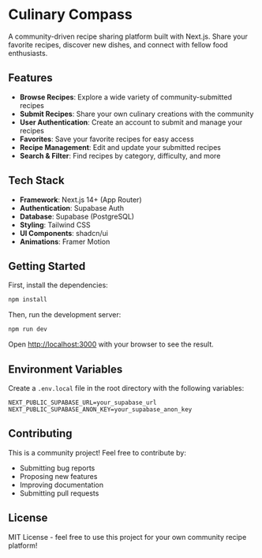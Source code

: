 # Culinary Compass

A community-driven recipe sharing platform built with Next.js. Share your favorite recipes, discover new dishes, and connect with fellow food enthusiasts.

## Features

- **Browse Recipes**: Explore a wide variety of community-submitted recipes
- **Submit Recipes**: Share your own culinary creations with the community
- **User Authentication**: Create an account to submit and manage your recipes
- **Favorites**: Save your favorite recipes for easy access
- **Recipe Management**: Edit and update your submitted recipes
- **Search & Filter**: Find recipes by category, difficulty, and more

## Tech Stack

- **Framework**: Next.js 14+ (App Router)
- **Authentication**: Supabase Auth
- **Database**: Supabase (PostgreSQL)
- **Styling**: Tailwind CSS
- **UI Components**: shadcn/ui
- **Animations**: Framer Motion

## Getting Started

First, install the dependencies:

```bash
npm install
```

Then, run the development server:

```bash
npm run dev
```

Open [http://localhost:3000](http://localhost:3000) with your browser to see the result.

## Environment Variables

Create a `.env.local` file in the root directory with the following variables:

```
NEXT_PUBLIC_SUPABASE_URL=your_supabase_url
NEXT_PUBLIC_SUPABASE_ANON_KEY=your_supabase_anon_key
```

## Contributing

This is a community project! Feel free to contribute by:
- Submitting bug reports
- Proposing new features
- Improving documentation
- Submitting pull requests

## License

MIT License - feel free to use this project for your own community recipe platform!
